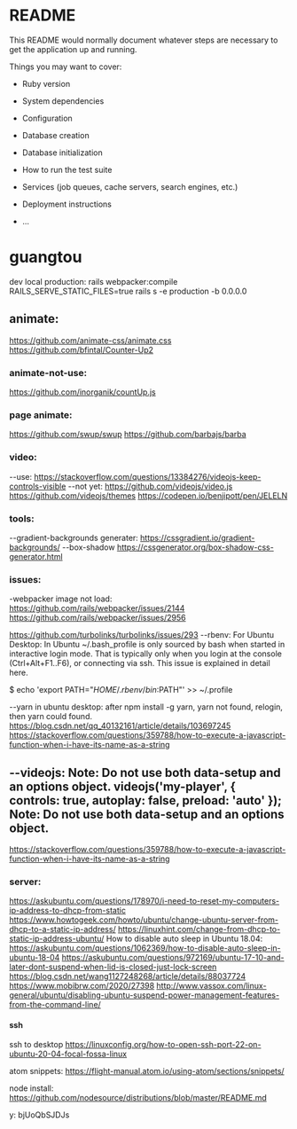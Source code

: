 # README

This README would normally document whatever steps are necessary to get the
application up and running.

Things you may want to cover:

* Ruby version

* System dependencies

* Configuration

* Database creation

* Database initialization

* How to run the test suite

* Services (job queues, cache servers, search engines, etc.)

* Deployment instructions

* ...
# guangtou

dev local production:
rails webpacker:compile
RAILS_SERVE_STATIC_FILES=true rails s -e production -b 0.0.0.0

## animate:
https://github.com/animate-css/animate.css
https://github.com/bfintal/Counter-Up2

### animate-not-use:
https://github.com/inorganik/countUp.js

### page animate:
https://github.com/swup/swup
https://github.com/barbajs/barba

### video:
--use:
https://stackoverflow.com/questions/13384276/videojs-keep-controls-visible
--not yet:
https://github.com/videojs/video.js
https://github.com/videojs/themes
https://codepen.io/benjipott/pen/JELELN

### tools:
--gradient-backgrounds generater:
https://cssgradient.io/gradient-backgrounds/
--box-shadow
https://cssgenerator.org/box-shadow-css-generator.html

### issues:
-webpacker image not load:
https://github.com/rails/webpacker/issues/2144
https://github.com/rails/webpacker/issues/2956

https://github.com/turbolinks/turbolinks/issues/293
--rbenv: For Ubuntu Desktop:
In Ubuntu ~/.bash_profile is only sourced by bash when started in interactive login mode. That is typically only when you login at the console (Ctrl+Alt+F1..F6), or connecting via ssh. This issue is explained in detail here.

$ echo 'export PATH="$HOME/.rbenv/bin:$PATH"' >> ~/.profile

--yarn in ubuntu desktop: after npm install -g yarn, yarn not found, relogin, then yarn could found.
https://blog.csdn.net/qq_40132161/article/details/103697245
https://stackoverflow.com/questions/359788/how-to-execute-a-javascript-function-when-i-have-its-name-as-a-string

--videojs: Note: Do not use both data-setup and an options object.
videojs('my-player', {
  controls: true,
  autoplay: false,
  preload: 'auto'
});
Note: Do not use both data-setup and an options object.
--
https://stackoverflow.com/questions/359788/how-to-execute-a-javascript-function-when-i-have-its-name-as-a-string

### server:
https://askubuntu.com/questions/178970/i-need-to-reset-my-computers-ip-address-to-dhcp-from-static
https://www.howtogeek.com/howto/ubuntu/change-ubuntu-server-from-dhcp-to-a-static-ip-address/
https://linuxhint.com/change-from-dhcp-to-static-ip-address-ubuntu/
How to disable auto sleep in Ubuntu 18.04:
https://askubuntu.com/questions/1062369/how-to-disable-auto-sleep-in-ubuntu-18-04
https://askubuntu.com/questions/972169/ubuntu-17-10-and-later-dont-suspend-when-lid-is-closed-just-lock-screen
https://blog.csdn.net/wang1127248268/article/details/88037724
https://www.mobibrw.com/2020/27398
http://www.vassox.com/linux-general/ubuntu/disabling-ubuntu-suspend-power-management-features-from-the-command-line/
#### ssh
ssh to desktop
https://linuxconfig.org/how-to-open-ssh-port-22-on-ubuntu-20-04-focal-fossa-linux

atom snippets:
https://flight-manual.atom.io/using-atom/sections/snippets/

node install:
https://github.com/nodesource/distributions/blob/master/README.md

y:
bjUoQbSJDJs
